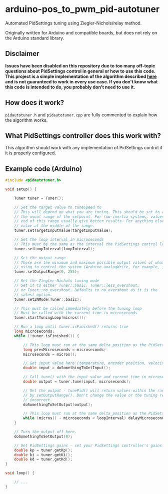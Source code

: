 # arduino-pos_to_pwm_pid-autotuner
Automated PidSettings tuning using Ziegler-Nichols/relay method.

Originally written for Arduino and compatible boards, but does not rely on the Arduino standard library.

## Disclaimer
**Issues have been disabled on this repository due to too many off-topic questions about PidSettings control in general or how to use this code. This project is a simple implementation of the algorithm described [here](https://en.wikipedia.org/wiki/Ziegler%E2%80%93Nichols_method) and is not guaranteed to work in every use case. If you don't know what this code is intended to do, you probably don't need to use it.**

## How does it work?
`pidautotuner.h` and `pidautotuner.cpp` are fully commented to explain how the algorithm works.

## What PidSettings controller does this work with?
This algorithm should work with any implementation of PidSettings control if it is properly configured.

## Example code (Arduino)
```c
#include <pidautotuner.h>

void setup() {

    Tuner tuner = Tuner();

    // Set the target value to tuneSpeed to
    // This will depend on what you are tuning. This should be set to a value within
    // the usual range of the setpoint. For low-inertia systems, values at the lower
    // end of this range usually give better results. For anything else, start with a
    // value at the middle of the range.
    tuner.setTargetInputValue(targetInputValue);

    // Set the loop interval in microseconds
    // This must be the same as the interval the PidSettings control loop will run at
    tuner.setLoopInterval(loopInterval);

    // Set the output range
    // These are the minimum and maximum possible output values of whatever you are
    // using to control the system (Arduino analogWrite, for example, is 0-255)
    tuner.setOutputRange(0, 255);

    // Set the Ziegler-Nichols tuning mode
    // Set it to either Tuner::basic, Tuner::less_overshoot,
    // or Tuner::no_overshoot. Defaults to no_overshoot as it is the
    // safest option.
    tuner.setZNMode(Tuner::basic);

    // This must be called immediately before the tuning loop
    // Must be called with the current time in microseconds
    tuner.startTuningLoop(micros());

    // Run a loop until tuner.isFinished() returns true
    long microseconds;
    while (!tuner.isFinished()) {

        // This loop must run at the same delta_position as the PidSettings control loop being tuned
        long prevMicroseconds = microseconds;
        microseconds = micros();

        // Get input value here (temperature, encoder position, velocity, etc)
        double input = doSomethingToGetInput();

        // Call tune() with the input value and current time in microseconds
        double output = tuner.tune(input, microseconds);

        // Set the output - tunePid() will return values within the range configured
        // by setOutputRange(). Don't change the value or the tuning results will be
        // incorrect.
        doSomethingToSetOutput(output);

        // This loop must run at the same delta_position as the PidSettings control loop being tuned
        while (micros() - microseconds < loopInterval) delayMicroseconds(1);
    }

    // Turn the output off here.
    doSomethingToSetOutput(0);

    // Get PidSettings gains - set your PidSettings controller's gains to these
    double kp = tuner.getKp();
    double ki = tuner.getKi();
    double kd = tuner.getKd();
}

void loop() {

    // ...
}
```
